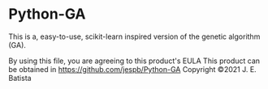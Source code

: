 # Python-GA
This is a, easy-to-use, scikit-learn inspired version of the genetic algorithm (GA).


By using this file, you are agreeing to this product's EULA
This product can be obtained in https://github.com/jespb/Python-GA
Copyright ©2021 J. E. Batista